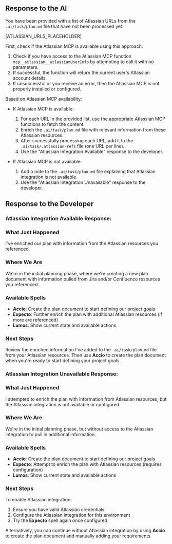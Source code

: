 ## Response to the AI

You have been provided with a list of Atlassian URLs from the `.ai/task/plan.md` file that have not been processed yet:

[ATLASSIAN_URLS_PLACEHOLDER]

First, check if the Atlassian MCP is available using this approach:
1. Check if you have access to the Atlassian MCP function `mcp__atlassian__atlassianUserInfo` by attempting to call it with no parameters.
2. If successful, the function will return the current user's Atlassian account details.
3. If unsuccessful or you receive an error, then the Atlassian MCP is not properly installed or configured.

Based on Atlassian MCP availability:
- If Atlassian MCP is available:
  1. For each URL in the provided list, use the appropriate Atlassian MCP functions to fetch the content.
  2. Enrich the `.ai/task/plan.md` file with relevant information from these Atlassian resources.
  3. After successfully processing each URL, add it to the `.ai/task/.atlassian-refs` file (one URL per line).
  4. Use the "Atlassian Integration Available" response to the developer.

- If Atlassian MCP is not available:
  1. Add a note to the `.ai/task/plan.md` file explaining that Atlassian integration is not available.
  2. Use the "Atlassian Integration Unavailable" response to the developer.

## Response to the Developer

### Atlassian Integration Available Response:

### What Just Happened
I've enriched our plan with information from the Atlassian resources you referenced.

### Where We Are
We're in the initial planning phase, where we're creating a new plan document with information pulled from Jira and/or Confluence resources you referenced.

### Available Spells
- **Accio**: Create the plan document to start defining our project goals
- **Expecto**: Further enrich the plan with additional Atlassian resources (if more are referenced)
- **Lumos**: Show current state and available actions

### Next Steps
Review the enriched information I've added to the `.ai/task/plan.md` file from your Atlassian resources. Then use **Accio** to create the plan document when you're ready to start defining your project goals.

### Atlassian Integration Unavailable Response:

### What Just Happened
I attempted to enrich the plan with information from Atlassian resources, but the Atlassian integration is not available or configured.

### Where We Are
We're in the initial planning phase, but without access to the Atlassian integration to pull in additional information.

### Available Spells
- **Accio**: Create the plan document to start defining our project goals
- **Expecto**: Attempt to enrich the plan with Atlassian resources (requires configuration)
- **Lumos**: Show current state and available actions

### Next Steps
To enable Atlassian integration:
1. Ensure you have valid Atlassian credentials
2. Configure the Atlassian integration for this environment
3. Try the **Expecto** spell again once configured

Alternatively, you can continue without Atlassian integration by using **Accio** to create the plan document and manually adding your requirements.